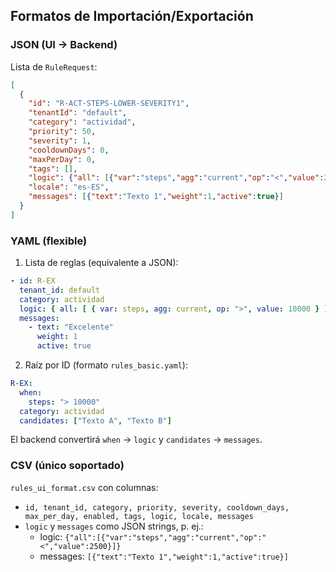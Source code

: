 ## Formatos de Importación/Exportación

### JSON (UI → Backend)

Lista de `RuleRequest`:
```json
[
  {
    "id": "R-ACT-STEPS-LOWER-SEVERITY1",
    "tenantId": "default",
    "category": "actividad",
    "priority": 50,
    "severity": 1,
    "cooldownDays": 0,
    "maxPerDay": 0,
    "tags": [],
    "logic": {"all": [{"var":"steps","agg":"current","op":"<","value":2500}]},
    "locale": "es-ES",
    "messages": [{"text":"Texto 1","weight":1,"active":true}]
  }
]
```

### YAML (flexible)

1) Lista de reglas (equivalente a JSON):
```yaml
- id: R-EX
  tenant_id: default
  category: actividad
  logic: { all: [ { var: steps, agg: current, op: ">", value: 10000 } ] }
  messages:
    - text: "Excelente"
      weight: 1
      active: true
```

2) Raíz por ID (formato `rules_basic.yaml`):
```yaml
R-EX:
  when:
    steps: "> 10000"
  category: actividad
  candidates: ["Texto A", "Texto B"]
```
El backend convertirá `when` → `logic` y `candidates` → `messages`.

### CSV (único soportado)

`rules_ui_format.csv` con columnas:

- `id, tenant_id, category, priority, severity, cooldown_days, max_per_day, enabled, tags, logic, locale, messages`
- `logic` y `messages` como JSON strings, p. ej.:
  - logic: `{"all":[{"var":"steps","agg":"current","op":"<","value":2500}]}`
  - messages: `[{"text":"Texto 1","weight":1,"active":true}]`


